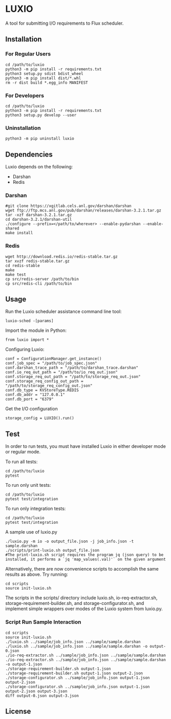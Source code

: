 # LUXIO

A tool for submitting I/O requirements to Flux scheduler.

## Installation

### For Regular Users
```{bash}
cd /path/to/luxio  
python3 -m pip install -r requirements.txt  
python3 setup.py sdist bdist_wheel  
python3 -m pip install dist/*.whl  
rm -r dist build *.egg_info MANIFEST  
```

### For Developers

```{bash}
cd /path/to/luxio  
python3 -m pip install -r requirements.txt  
python3 setup.py develop --user
```

### Uninstallation

```{bash}
python3 -m pip uninstall luxio
```

## Dependencies

Luxio depends on the following:
* Darshan
* Redis

### Darshan

```{bash}
#git clone https://xgitlab.cels.anl.gov/darshan/darshan   
wget ftp://ftp.mcs.anl.gov/pub/darshan/releases/darshan-3.2.1.tar.gz
tar -xzf darshan-3.2.1.tar.gz
cd darshan-3.2.1/darshan-util
./configure --prefix=</path/to/wherever> --enable-pydarshan --enable-shared  
make install
```

### Redis
```{bash}
wget http://download.redis.io/redis-stable.tar.gz
tar xvzf redis-stable.tar.gz
cd redis-stable
make
make test
cp src/redis-server /path/to/bin
cp src/redis-cli /path/to/bin
```

## Usage

Run the Luxio scheduler assistance command line tool:
```{bash}
luxio-sched -[params]
```

Import the module in Python:
```{bash}
from luxio import *
```

Configuring Luxio:
```{bash}
conf = ConfigurationManager.get_instance()  
conf.job_spec = "/path/to/job_spec.json"  
conf.darshan_trace_path = "/path/to/darshan_trace.darshan"  
conf.io_req_out_path = "/path/to/io_req_out.json"  
conf.storage_req_out_path = "/path/to/storage_req_out.json"  
conf.storage_req_config_out_path = "/path/to/storage_req_config_out.json"
conf.db_type = KVStoreType.REDIS  
conf.db_addr = "127.0.0.1"  
conf.db_port = "6379"  
```

Get the I/O configuration
```{bash}
storage_config = LUXIO().run()
```

## Test

In order to run tests, you must have installed Luxio in either developer mode or regular mode.  

To run all tests:
```{bash}
cd /path/to/luxio
pytest
```

To run only unit tests:
```{bash}
cd /path/to/luxio
pytest test/integration
```

To run only integration tests:
```{bash}
cd /path/to/luxio
pytest test/integration
```

A sample use of luxio.py
```{bash}
./luxio.py -m io -o output_file.json -j job_info.json -t sample.darshan  
./scripts/print-luxio.sh output_file.json
#The print-luxio.sh script requires the program jq (json query) to be installed, it performs a `jq 'map_values(.val)'` on the given argument
```

Alternatively, there are now convenience scripts to accomplish the same results as above. Try running:
```{bash}
cd scripts
source init-luxio.sh
```

The scripts in the scripts/ directory include luxio.sh, io-req-extractor.sh, storage-requirement-builder.sh, and storage-configurator.sh, and implement simple wrappers over modes of the Luxio system from luxio.py.

### Script Run Sample Interaction
```{bash}
cd scripts
source init-luxio.sh
./luxio.sh ../sample/job_info.json ../sample/sample.darshan
./luxio.sh ../sample/job_info.json ../sample/sample.darshan -o output-0.json
./io-req-extractor.sh ../sample/job_info.json ../sample/sample.darshan
./io-req-extractor.sh ../sample/job_info.json ../sample/sample.darshan -o output-1.json
./storage-requirement-builder.sh output-1.json
./storage-requirement-builder.sh output-1.json output-2.json
./storage-configurator.sh ../sample/job_info.json output-1.json output-2.json
./storage-configurator.sh ../sample/job_info.json output-1.json output-2.json output-3.json
diff output-0.json output-3.json
```

## License
